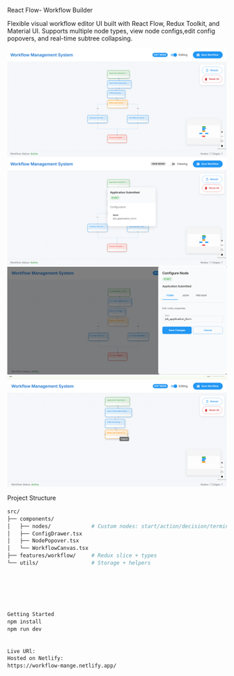 React Flow- Workflow Builder 

Flexible visual workflow editor UI built with React Flow, Redux Toolkit, and Material UI. 
Supports multiple node types, view node configs,edit config popovers, and real-time subtree collapsing.



![Main workflow](<Screenshot 2025-06-02 203537.png>)
![Workflow with view mode](<Screenshot 2025-06-02 203601.png>)
![workflow with edit mode](<Screenshot 2025-06-02 203623.png>)
![subtree collapse or expand](<Screenshot 2025-06-02 205537.png>)


Project Structure

```bash
src/
├── components/
│   ├── nodes/             # Custom nodes: start/action/decision/terminal
│   ├── ConfigDrawer.tsx
│   ├── NodePopover.tsx
│   └── WorkflowCanvas.tsx
├── features/workflow/     # Redux slice + types
└── utils/                 # Storage + helpers






Getting Started
npm install
npm run dev


Live URl:
Hosted on Netlify:
https://workflow-mange.netlify.app/